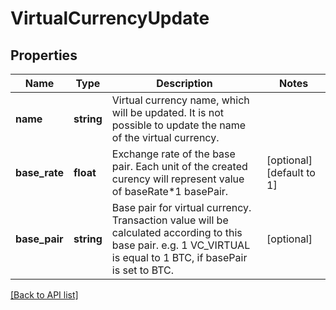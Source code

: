 # VirtualCurrencyUpdate

## Properties

Name | Type | Description | Notes
------------ | ------------- | ------------- | -------------
**name** | **string** | Virtual currency name, which will be updated. It is not possible to update the name of the virtual currency. |
**base_rate** | **float** | Exchange rate of the base pair. Each unit of the created curency will represent value of baseRate*1 basePair. | [optional] [default to 1]
**base_pair** | **string** | Base pair for virtual currency. Transaction value will be calculated according to this base pair. e.g. 1 VC_VIRTUAL is equal to 1 BTC, if basePair is set to BTC. | [optional]

[[Back to API list]](../../README.md#api-endpoints)
